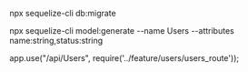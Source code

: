 npx sequelize-cli db:migrate


npx sequelize-cli model:generate --name Users --attributes name:string,status:string


app.use("/api/Users", require('../feature/users/users_route'));
